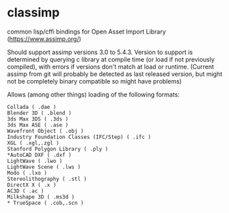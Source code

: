 classimp
========

common lisp/cffi bindings for Open Asset Import Library (https://www.assimp.org/)

Should support assimp versions 3.0 to 5.4.3. Version to support is
determined by querying c library at compile time (or load if not
previously compiled), with errors if versions don't match at load or
runtime. (Current assimp from git will probably be detected as last
released version, but might not be completely binary compatible so
might have problems)


Allows (among other things) loading of the following formats:

    Collada ( .dae )
    Blender 3D ( .blend )
    3ds Max 3DS ( .3ds )
    3ds Max ASE ( .ase )
    Wavefront Object ( .obj )
    Industry Foundation Classes (IFC/Step) ( .ifc )
    XGL ( .xgl,.zgl )
    Stanford Polygon Library ( .ply )
    *AutoCAD DXF ( .dxf )
    LightWave ( .lwo )
    LightWave Scene ( .lws )
    Modo ( .lxo )
    Stereolithography ( .stl )
    DirectX X ( .x )
    AC3D ( .ac )
    Milkshape 3D ( .ms3d )
    * TrueSpace ( .cob,.scn )

